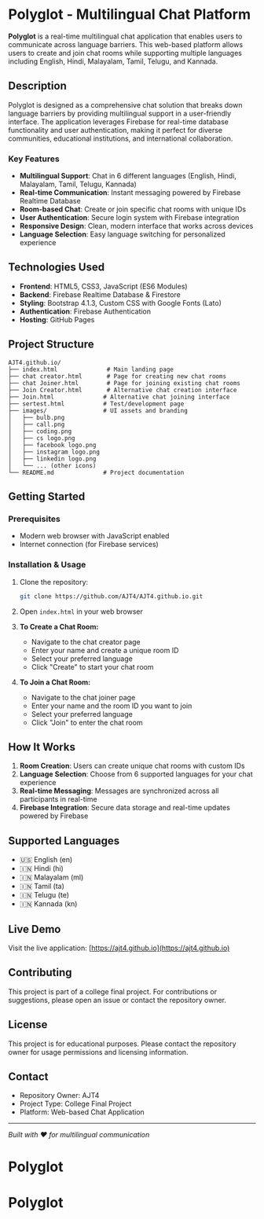 # Polyglot - Multilingual Chat Platform

**Polyglot** is a real-time multilingual chat application that enables users to communicate across language barriers. This web-based platform allows users to create and join chat rooms while supporting multiple languages including English, Hindi, Malayalam, Tamil, Telugu, and Kannada.

## Description

Polyglot is designed as a comprehensive chat solution that breaks down language barriers by providing multilingual support in a user-friendly interface. The application leverages Firebase for real-time database functionality and user authentication, making it perfect for diverse communities, educational institutions, and international collaboration.

### Key Features
- **Multilingual Support**: Chat in 6 different languages (English, Hindi, Malayalam, Tamil, Telugu, Kannada)
- **Real-time Communication**: Instant messaging powered by Firebase Realtime Database
- **Room-based Chat**: Create or join specific chat rooms with unique IDs
- **User Authentication**: Secure login system with Firebase integration
- **Responsive Design**: Clean, modern interface that works across devices
- **Language Selection**: Easy language switching for personalized experience

## Technologies Used
- **Frontend**: HTML5, CSS3, JavaScript (ES6 Modules)
- **Backend**: Firebase Realtime Database & Firestore
- **Styling**: Bootstrap 4.1.3, Custom CSS with Google Fonts (Lato)
- **Authentication**: Firebase Authentication
- **Hosting**: GitHub Pages

## Project Structure
```
AJT4.github.io/
├── index.html              # Main landing page
├── chat creator.html       # Page for creating new chat rooms
├── chat Joiner.html        # Page for joining existing chat rooms
├── Join Creator.html       # Alternative chat creation interface
├── Join.html              # Alternative chat joining interface
├── sertest.html           # Test/development page
├── images/                # UI assets and branding
│   ├── bulb.png
│   ├── call.png
│   ├── coding.png
│   ├── cs logo.png
│   ├── facebook logo.png
│   ├── instagram logo.png
│   ├── linkedin logo.png
│   └── ... (other icons)
└── README.md              # Project documentation
```

## Getting Started

### Prerequisites
- Modern web browser with JavaScript enabled
- Internet connection (for Firebase services)

### Installation & Usage
1. Clone the repository:
   ```bash
   git clone https://github.com/AJT4/AJT4.github.io.git
   ```

2. Open `index.html` in your web browser

3. **To Create a Chat Room:**
   - Navigate to the chat creator page
   - Enter your name and create a unique room ID
   - Select your preferred language
   - Click "Create" to start your chat room

4. **To Join a Chat Room:**
   - Navigate to the chat joiner page
   - Enter your name and the room ID you want to join
   - Select your preferred language
   - Click "Join" to enter the chat room

## How It Works
1. **Room Creation**: Users can create unique chat rooms with custom IDs
2. **Language Selection**: Choose from 6 supported languages for your chat experience
3. **Real-time Messaging**: Messages are synchronized across all participants in real-time
4. **Firebase Integration**: Secure data storage and real-time updates powered by Firebase

## Supported Languages
- 🇺🇸 English (en)
- 🇮🇳 Hindi (hi)
- 🇮🇳 Malayalam (ml)
- 🇮🇳 Tamil (ta)
- 🇮🇳 Telugu (te)
- 🇮🇳 Kannada (kn)

## Live Demo
Visit the live application: [https://ajt4.github.io](https://ajt4.github.io)

## Contributing
This project is part of a college final project. For contributions or suggestions, please open an issue or contact the repository owner.

## License
This project is for educational purposes. Please contact the repository owner for usage permissions and licensing information.

## Contact
- Repository Owner: AJT4
- Project Type: College Final Project
- Platform: Web-based Chat Application

---
*Built with ❤️ for multilingual communication*
# Polyglot
# Polyglot
